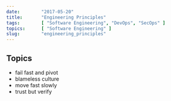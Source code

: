 ```yaml
---
date:        "2017-05-20"
title:       "Engineering Principles"
tags:        [ "Software Engineering", "DevOps", "SecOps" ]
topics:      [ "Software Engineering" ]
slug:        "engineering_principles"
---
```


## Topics

- fail fast and pivot
- blameless culture
- move fast slowly
- trust but verify
